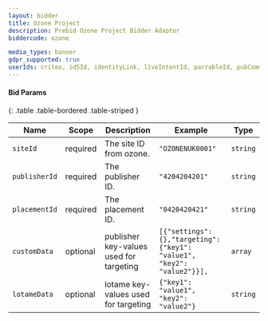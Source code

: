 ```yaml
---
layout: bidder
title: Ozone Project
description: Prebid Ozone Project Bidder Adaptor
biddercode: ozone 

media_types: banner
gdpr_supported: true
userIds: criteo, id5Id, identityLink, liveIntentId, parrableId, pubCommonId
---
```


#### Bid Params

{: .table .table-bordered .table-striped }

| Name      | Scope    | Description               | Example    | Type     |
|-----------|----------|---------------------------|------------|----------|
| `siteId`    | required | The site ID from ozone.  | `"OZONENUK0001"` | `string` |
| `publisherId`    | required | The publisher ID.  | `"4204204201"` | `string` |
| `placementId`    | required | The placement ID.  | `"0420420421"` | `string` |
| `customData`     | optional | publisher key-values used for targeting | `[{"settings":{},"targeting":{"key1": "value1", "key2": "value2"}}], ` | `array` |
| `lotameData`     | optional | lotame key-values used for targeting | `{"key1": "value1", "key2": "value2"}` | `string` |
